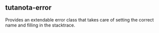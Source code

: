 ## tutanota-error

Provides an extendable error class that takes care of setting the correct name and filling in the stacktrace.